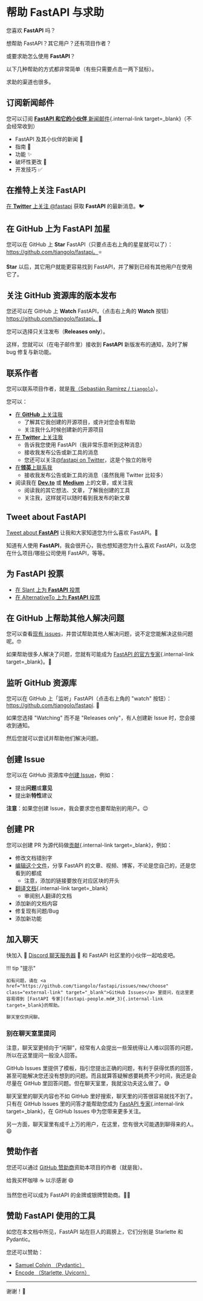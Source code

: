 # 帮助 FastAPI 与求助

您喜欢 **FastAPI** 吗？

想帮助 FastAPI？其它用户？还有项目作者？

或要求助怎么使用 **FastAPI**？

以下几种帮助的方式都非常简单（有些只需要点击一两下鼠标）。

求助的渠道也很多。

## 订阅新闻邮件

您可以订阅 [**FastAPI 和它的小伙伴** 新闻邮件](/newsletter/){.internal-link target=_blank}（不会经常收到）

* FastAPI 及其小伙伴的新闻 🚀
* 指南 📝
* 功能 ✨
* 破坏性更改 🚨
* 开发技巧 ✅

## 在推特上关注 FastAPI

<a href="https://twitter.com/fastapi" class="external-link" target="_blank">在 **Twitter** 上关注 @fastapi</a> 获取 **FastAPI** 的最新消息。🐦

## 在 GitHub 上为 **FastAPI** 加星

您可以在 GitHub 上 **Star** FastAPI（只要点击右上角的星星就可以了）： <a href="https://github.com/tiangolo/fastapi" class="external-link" target="_blank">https://github.com/tiangolo/fastapi。</a>⭐️

**Star** 以后，其它用户就能更容易找到 FastAPI，并了解到已经有其他用户在使用它了。

## 关注 GitHub 资源库的版本发布

您还可以在 GitHub 上 **Watch** FastAPI，（点击右上角的 **Watch** 按钮）<a href="https://github.com/tiangolo/fastapi" class="external-link" target="_blank">https://github.com/tiangolo/fastapi。</a>👀

您可以选择只关注发布（**Releases only**）。

这样，您就可以（在电子邮件里）接收到 **FastAPI** 新版发布的通知，及时了解 bug 修复与新功能。

## 联系作者

您可以联系项目作者，就是<a href="https://tiangolo.com" class="external-link" target="_blank">我（Sebastián Ramírez / `tiangolo`</a>）。

您可以：

* <a href="https://github.com/tiangolo" class="external-link" target="_blank">在 **GitHub** 上关注我</a>
    * 了解其它我创建的开源项目，或许对您会有帮助
    * 关注我什么时候创建新的开源项目
* <a href="https://twitter.com/tiangolo" class="external-link" target="_blank">在 **Twitter** 上关注我</a>
    * 告诉我您使用 FastAPI（我非常乐意听到这种消息）
    * 接收我发布公告或新工具的消息
    * 您还可以关注<a href="https://twitter.com/fastapi" class="external-link" target="_blank">@fastapi on Twitter</a>，这是个独立的账号
* <a href="https://www.linkedin.com/in/tiangolo/" class="external-link" target="_blank">在**领英**上联系我</a>
    * 接收我发布公告或新工具的消息（虽然我用 Twitter 比较多）
* 阅读我在 <a href="https://dev.to/tiangolo" class="external-link" target="_blank">**Dev.to**</a> 或 <a href="https://medium.com/@tiangolo" class="external-link" target="_blank">**Medium**</a> 上的文章，或关注我
    * 阅读我的其它想法、文章，了解我创建的工具
    * 关注我，这样就可以随时看到我发布的新文章

## Tweet about **FastAPI**

<a href="https://twitter.com/compose/tweet?text=I'm loving @fastapi because... https://github.com/tiangolo/fastapi" class="external-link" target="_blank">Tweet about **FastAPI**</a> 让我和大家知道您为什么喜欢 FastAPI。🎉

知道有人使用 **FastAPI**，我会很开心，我也想知道您为什么喜欢 FastAPI，以及您在什么项目/哪些公司使用 FastAPI，等等。

## 为 FastAPI 投票

* <a href="https://www.slant.co/options/34241/~fastapi-review" class="external-link" target="_blank">在 Slant 上为 **FastAPI** 投票</a>
* <a href="https://alternativeto.net/software/fastapi/" class="external-link" target="_blank">在 AlternativeTo 上为 **FastAPI** 投票</a>

## 在 GitHub 上帮助其他人解决问题

您可以查看<a href="https://github.com/tiangolo/fastapi/issues" class="external-link" target="_blank">现有 issues</a>，并尝试帮助其他人解决问题，说不定您能解决这些问题呢。🤓

如果帮助很多人解决了问题，您就有可能成为 [FastAPI 的官方专家](fastapi-people.md#_3){.internal-link target=_blank}。🎉

## 监听 GitHub 资源库

您可以在 GitHub 上「监听」FastAPI（点击右上角的 "watch" 按钮）： <a href="https://github.com/tiangolo/fastapi" class="external-link" target="_blank">https://github.com/tiangolo/fastapi</a>. 👀

如果您选择 "Watching" 而不是 "Releases only"，有人创建新 Issue 时，您会接收到通知。

然后您就可以尝试并帮助他们解决问题。

## 创建 Issue

您可以在 GitHub 资源库中<a href="https://github.com/tiangolo/fastapi/issues/new/choose" class="external-link" target="_blank">创建 Issue</a>，例如：

* 提出**问题**或**意见**
* 提出新**特性**建议

**注意**：如果您创建 Issue，我会要求您也要帮助别的用户。😉

## 创建 PR

您可以创建 PR 为源代码做[贡献](contributing.md){.internal-link target=_blank}，例如：

* 修改文档错别字
* <a href="https://github.com/tiangolo/fastapi/edit/master/docs/en/data/external_links.yml" class="external-link" target="_blank">编辑这个文件</a>，分享 FastAPI 的文章、视频、博客，不论是您自己的，还是您看到的都成
    * 注意，添加的链接要放在对应区块的开头
* [翻译文档](contributing.md#_8){.internal-link target=_blank}
    * 审阅别人翻译的文档
* 添加新的文档内容
* 修复现有问题/Bug
* 添加新功能

## 加入聊天

快加入 👥 <a href="https://discord.gg/VQjSZaeJmf" class="external-link" target="_blank">Discord 聊天服务器</a> 👥 和 FastAPI 社区里的小伙伴一起哈皮吧。

!!! tip "提示"

    如有问题，请在 <a href="https://github.com/tiangolo/fastapi/issues/new/choose" class="external-link" target="_blank">GitHub Issues</a> 里提问，在这里更容易得到 [FastAPI 专家](fastapi-people.md#_3){.internal-link target=_blank}的帮助。

    聊天室仅供闲聊。

### 别在聊天室里提问

注意，聊天室更倾向于“闲聊”，经常有人会提出一些笼统得让人难以回答的问题，所以在这里提问一般没人回答。

GitHub Issues 里提供了模板，指引您提出正确的问题，有利于获得优质的回答，甚至可能解决您还没有想到的问题。而且就算答疑解惑要耗费不少时间，我还是会尽量在 GitHub 里回答问题。但在聊天室里，我就没功夫这么做了。😅

聊天室里的聊天内容也不如 GitHub 里好搜索，聊天里的问答很容易就找不到了。只有在 GitHub Issues 里的问答才能帮助您成为  [FastAPI 专家](fastapi-people.md#_3){.internal-link target=_blank}，在 GitHub Issues 中为您带来更多关注。

另一方面，聊天室里有成千上万的用户，在这里，您有很大可能遇到聊得来的人。😄

## 赞助作者

您还可以通过 <a href="https://github.com/sponsors/tiangolo" class="external-link" target="_blank">GitHub 赞助商</a>资助本项目的作者（就是我）。

给我买杯咖啡 ☕️ 以示感谢 😄

当然您也可以成为 FastAPI 的金牌或银牌赞助商。🏅🎉

## 赞助 FastAPI 使用的工具

如您在本文档中所见，FastAPI 站在巨人的肩膀上，它们分别是 Starlette 和 Pydantic。

您还可以赞助：

* <a href="https://github.com/sponsors/samuelcolvin" class="external-link" target="_blank">Samuel Colvin （Pydantic）</a>
* <a href="https://github.com/sponsors/encode" class="external-link" target="_blank">Encode （Starlette, Uvicorn）</a>

---

谢谢！🚀
